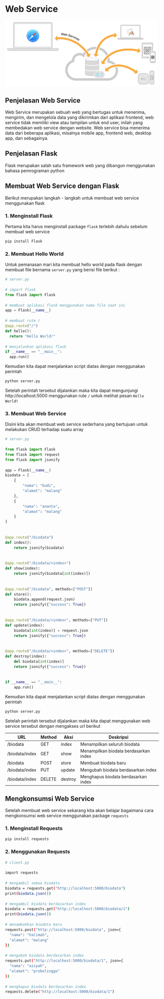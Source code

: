 # Web Service

<img src="webservice.png" width="500">

## Penjelasan Web Service

Web Service merupakan sebuah web yang bertugas untuk menerima, mengirim, dan mengelola data yang dikirimkan dari aplikasi frontend, web service tidak memiliki view atau tampilan untuk end user, inilah yang membedakan web service dengan website. Web service bisa menerima data dari beberapa aplikasi, misalnya mobile app, frontend web, desktop app, dan sebagainya.

## Penjelasan Flask

Flask merupakan salah satu framework web yang dibangun menggunakan bahasa pemrograman python

## Membuat Web Service dengan Flask

Berikut merupakan langkah - langkah untuk membuat web service menggunakan flask

### 1. Menginstall Flask

Pertama kita harus menginstall package `flask` terlebih dahulu sebelum membuat web service

```bash
pip install Flask
```

### 2. Membuat Hello World

Untuk pemanasan mari kita membuat hello world pada flask dengan membuat file bernama `server.py` yang berisi file berikut :

```python
# server.py

# import flask
from flask import Flask

# membuat aplikasi flask menggunakan nama file saat ini
app = Flask(__name__)

# membuat rute /
@app.route("/")
def hello():
  return "Hello World!"

# menjalankan aplikasi flask
if __name__ == "__main__":
  app.run()
```

Kemudian kita dapat menjalankan script diatas dengan menggunakan perintah

```bash
python server.py
```

Setelah perintah tersebut dijalankan maka kita dapat mengunjungi http://localhost:5000 menggunakan rute `/` untuk melihat pesan `Hello World!`

### 3. Membuat Web Service

Disini kita akan membuat web service sederhana yang bertujuan untuk melakukan CRUD terhadap suatu array

```python
# server.py

from flask import Flask
from flask import request
from flask import jsonify

app = Flask(__name__)
biodata = [
    {
        "nama": "budi",
        "alamat": "malang"
    },
    {
        "nama": "ananta",
        "alamat": "malang"
    }
]


@app.route("/biodata")
def index():
    return jsonify(biodata)


@app.route("/biodata/<index>")
def show(index):
    return jsonify(biodata[int(index)])


@app.route("/biodata", methods=["POST"])
def store():
    biodata.append(request.json)
    return jsonify({"success": True})


@app.route("/biodata/<index>", methods=["PUT"])
def update(index):
    biodata[int(index)] = request.json
    return jsonify({"success": True})


@app.route("/biodata/<index>", methods=["DELETE"])
def destroy(index):
    del biodata[int(index)]
    return jsonify({"success": True})


if __name__ == "__main__":
    app.run()
```

Kemudian kita dapat menjalankan script diatas dengan menggunakan perintah

```bash
python server.py
```

Setelah perintah tersebut dijalankan maka kita dapat menggunakan web service tersebut dengan mengakses url berikut

| URL            | Method | Aksi    | Deskripsi                             |
| -------------- | ------ | ------- | ------------------------------------- |
| /biodata       | GET    | index   | Menampilkan seluruh biodata           |
| /biodata/index | GET    | show    | Menampilkan biodata berdasarkan index |
| /biodata       | POST   | store   | Membuat biodata baru                  |
| /biodata/index | PUT    | update  | Mengubah biodata berdasarkan index    |
| /biodata/index | DELETE | destroy | Menghapus biodata berdasarkan index   |

## Mengkonsumsi Web Service

Setelah membuat web service sekarang kita akan belajar bagaimana cara mengkonsumsi web service menggunakan package `requests`

### 1. Menginstall Requests

```bash
pip install requests
```

### 2. Menggunakan Requests

```bash
# client.py

import requests

# mengambil semua biodata
biodata = requests.get("http://localhost:5000/biodata")
print(biodata.json())

# mengambil biodata berdasarkan index
biodata = requests.get("http://localhost:5000/biodata/1")
print(biodata.json())

# menambahkan biodata baru
requests.post("http://localhost:5000/biodata", json={
  "nama": "halimah",
  "alamat": "malang"
})

# mengubah biodata berdasarkan index
requests.put("http://localhost:5000/biodata/1", json={
  "nama": "aisyah",
  "alamat": "probolinggo"
})

# menghapus biodata berdasarkan index
requests.delete("http://localhost:5000/biodata/1")
```